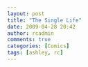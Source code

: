 ```yaml
---
layout: post
title: "The Single Life"
date: 2009-04-28 20:42
author: rcadmin
comments: true
categories: [Comics]
tags: [ashley, rc]
---
```

<a href="http://bitsmack.com/wp/2009/04/28/the-single-life/"><img src="http://dl.bitsmack.com/uploads/2009/04/20090428.jpg" alt="" title="Well, no he's dating a girl" class="alignnone size-full wp-image-1624" /></a>
